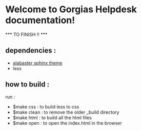 Welcome to Gorgias Helpdesk documentation!
=====================================


*** TO FINISH !! ***

dependencies : 
-------------------
- [alabaster sphinx theme](https://github.com/bitprophet/alabaster)
- less


how to build : 
--------------------
run : 

- $make css : to build less to css
- $make clean : to remove the older _build directory
- $make html : to build all the html files
- $make open : to open the index.html in the browser
